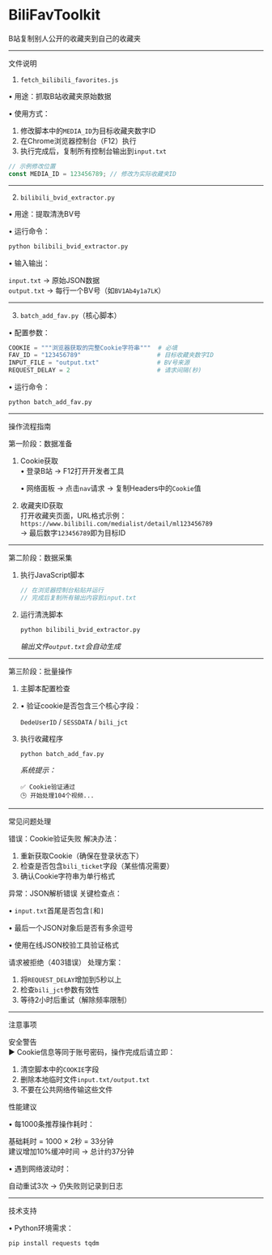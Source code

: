 # BiliFavToolkit
B站复制别人公开的收藏夹到自己的收藏夹


---

文件说明


1. `fetch_bilibili_favorites.js`

• 用途：抓取B站收藏夹原始数据  

• 使用方式：

  1. 修改脚本中的`MEDIA_ID`为目标收藏夹数字ID
  2. 在Chrome浏览器控制台（F12）执行
  3. 执行完成后，复制所有控制台输出到`input.txt`

```javascript
// 示例修改位置
const MEDIA_ID = 123456789; // 修改为实际收藏夹ID
```

---

2. `bilibili_bvid_extractor.py`

• 用途：提取清洗BV号  

• 运行命令：

  ```bash
  python bilibili_bvid_extractor.py
  ```
• 输入输出：  

  `input.txt` → 原始JSON数据  
  `output.txt` → 每行一个BV号（如`BV1Ab4y1a7LK`）

---

3. `batch_add_fav.py`（核心脚本）

• 配置参数：

  ```python
  COOKIE = """浏览器获取的完整Cookie字符串"""  # 必填
  FAV_ID = "123456789"                     # 目标收藏夹数字ID
  INPUT_FILE = "output.txt"                # BV号来源
  REQUEST_DELAY = 2                        # 请求间隔(秒)
  ```

• 运行命令：

  ```bash
  python batch_add_fav.py
  ```

---

操作流程指南

第一阶段：数据准备
1. Cookie获取  
   • 登录B站 → F12打开开发者工具  

   • 网络面板 → 点击`nav`请求 → 复制Headers中的`Cookie`值


2. 收藏夹ID获取  
   打开收藏夹页面，URL格式示例：  
   `https://www.bilibili.com/medialist/detail/ml123456789`  
   → 最后数字`123456789`即为目标ID

---

第二阶段：数据采集
1. 执行JavaScript脚本  
   ```javascript
   // 在浏览器控制台粘贴并运行
   // 完成后复制所有输出内容到input.txt
   ```

2. 运行清洗脚本  
   ```bash
   python bilibili_bvid_extractor.py
   ```
   *输出文件`output.txt`会自动生成*

---

第三阶段：批量操作
1. 主脚本配置检查
2. 
   • 验证cookie是否包含三个核心字段：  

     `DedeUserID` / `SESSDATA` / `bili_jct`

3. 执行收藏程序
   ```bash
   python batch_add_fav.py
   ```
   *系统提示：*
   ```
   ✅ Cookie验证通过
   🕒 开始处理104个视频...
   ```

---

常见问题处理

错误：Cookie验证失败
解决办法：  

1. 重新获取Cookie（确保在登录状态下）  
2. 检查是否包含`bili_ticket`字段（某些情况需要）  
3. 确认Cookie字符串为单行格式  

异常：JSON解析错误
关键检查点：  

• `input.txt`首尾是否包含`[`和`]`  

• 最后一个JSON对象后是否有多余逗号  

• 使用在线JSON校验工具验证格式  


请求被拒绝（403错误）
处理方案：  
1. 将`REQUEST_DELAY`增加到5秒以上  
2. 检查`bili_jct`参数有效性  
3. 等待2小时后重试（解除频率限制）

---

注意事项

安全警告  
▶ Cookie信息等同于账号密码，操作完成后请立即：  
1. 清空脚本中的`COOKIE`字段  
2. 删除本地临时文件`input.txt/output.txt`  
3. 不要在公共网络传输这些文件  

性能建议

• 每1000条推荐操作耗时：  

  基础耗时 = 1000 × 2秒 = 33分钟  
  建议增加10%缓冲时间 → 总计约37分钟  
  
• 遇到网络波动时：  

  自动重试3次 → 仍失败则记录到日志  

---

技术支持

• Python环境需求：  

  ```bash
  pip install requests tqdm
  ```

